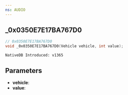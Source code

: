 ```yaml
---
ns: AUDIO
---
```

## _0x0350E7E17BA767D0

```c
// 0x0350E7E17BA767D0
void _0x0350E7E17BA767D0(Vehicle vehicle, int value);
```

```
NativeDB Introduced: v1365
```

## Parameters
* **vehicle**:
* **value**:
